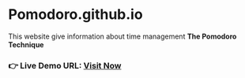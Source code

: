 # Pomodoro.github.io
This website give information about time management **The Pomodoro Technique**   
### **👉 Live Demo URL:** <a href="https://shreyash00007.github.io/Pomodoro.github.io/index.html">**Visit Now** </a>
